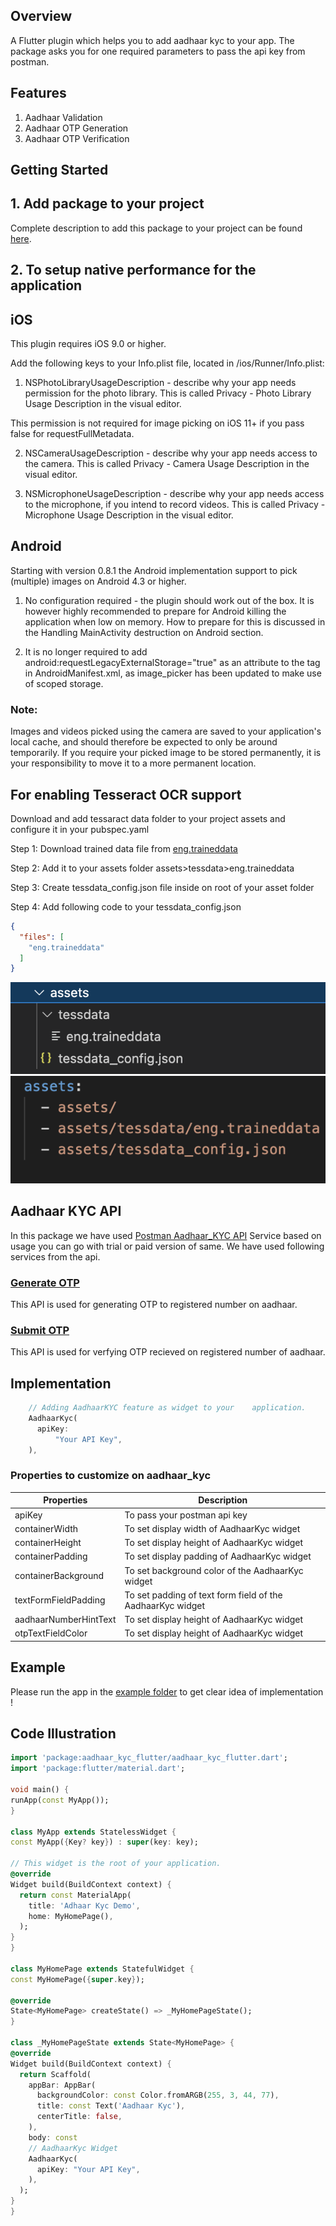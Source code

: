 ## Overview

A Flutter plugin which helps you to add aadhaar kyc to your app. The package asks you for one required parameters to pass the api key from postman.

## Features

1. Aadhaar Validation
2. Aadhaar OTP Generation 
3. Aadhaar OTP Verification
   
## Getting Started

## 1. Add package to your project

Complete description to add this package to your project can be found [here](https://pub.dev/packages/).

## 2. To setup native performance for the application

## iOS 

This plugin requires iOS 9.0 or higher.

Add the following keys to your Info.plist file, located in <project root>/ios/Runner/Info.plist:

1. NSPhotoLibraryUsageDescription - describe why your app needs permission for the photo library. This is called Privacy - Photo Library Usage Description in the visual editor.

This permission is not required for image picking on iOS 11+ if you pass false for requestFullMetadata.

2. NSCameraUsageDescription - describe why your app needs access to the camera. This is called Privacy - Camera Usage Description in the visual editor.

3. NSMicrophoneUsageDescription - describe why your app needs access to the microphone, if you intend to record videos. This is called Privacy - Microphone Usage Description in the visual editor.

## Android 

Starting with version 0.8.1 the Android implementation support to pick (multiple) images on Android 4.3 or higher.

1. No configuration required - the plugin should work out of the box. It is however highly recommended to prepare for Android killing the application when low on memory. How to prepare for this is discussed in the Handling MainActivity destruction on Android section.

2. It is no longer required to add android:requestLegacyExternalStorage="true" as an attribute to the <application> tag in AndroidManifest.xml, as image_picker has been updated to make use of scoped storage.

### Note: 
Images and videos picked using the camera are saved to your application's local cache, and should therefore be expected to only be around temporarily. If you require your picked image to be stored permanently, it is your responsibility to move it to a more permanent location.

## For enabling Tesseract OCR support

  Download and add tessaract data folder to your project assets and configure it in your pubspec.yaml

  Step 1: Download trained data file from [eng.traineddata](https://github.com/tesseract-ocr/tessdata/blob/main/eng.traineddata)

  Step 2: Add it to your assets folder assets>tessdata>eng.traineddata

  Step 3: Create tessdata_config.json file inside on root of your asset folder

  Step 4: Add following code to your tessdata_config.json

  ```json
  {
    "files": [
      "eng.traineddata"
    ]
}
  ``` 
![](demo_snaps/assets.png "title-1") ![](demo_snaps/assets_configure.png "title-2")

## Aadhaar KYC API

In this package we have used [Postman Aadhaar_KYC API](https://www.postman.com/annaieservice/workspace/annai/documentation/13120387-5a89269c-0972-40dd-b14a-ace5ce4afe93?entity=folder-c9c9abf3-968e-4cb8-8680-883dafec579e) Service based on usage you can go with trial or paid version of same. We have used following services from the api.

### [Generate OTP](https://www.postman.com/annaieservice/workspace/annai/documentation/13120387-5a89269c-0972-40dd-b14a-ace5ce4afe93?entity=request-0cf26827-b1c1-45b8-a233-0ca7ebfaff2f)
This API is used for generating OTP to registered number on aadhaar.

### [Submit OTP](https://www.postman.com/annaieservice/workspace/annai/documentation/13120387-5a89269c-0972-40dd-b14a-ace5ce4afe93?entity=request-03b1a961-84e3-4ba9-96e5-b94e90d6f71e)
This API is used for verfying OTP recieved on registered number of aadhaar.

## Implementation

  ```dart
      // Adding AadhaarKYC feature as widget to your    application.
      AadhaarKyc(
        apiKey:
            "Your API Key",
      ),
  ``` 

### Properties to customize on aadhaar_kyc

| Properties                   | Description     
| ---------------------------- |-------------|
| apiKey                       | To pass your postman api key 
| containerWidth               | To set display width of AadhaarKyc widget |
| containerHeight              | To set display height of AadhaarKyc widget |
| containerPadding             | To set display padding of AadhaarKyc widget |
| containerBackground          | To set background color of the AadhaarKyc widget |
| textFormFieldPadding         | To set padding of text form field of the AadhaarKyc widget |
| aadhaarNumberHintText        | To set display height of AadhaarKyc widget |
| otpTextFieldColor            | To set display height of AadhaarKyc widget |

## Example
Please run the app in the [example folder](https://github.com/GeekyAnts/aadhaar_kyc_flutter/tree/master/example) to get clear idea of implementation !

## Code Illustration

  ```dart
import 'package:aadhaar_kyc_flutter/aadhaar_kyc_flutter.dart';
import 'package:flutter/material.dart';

void main() {
  runApp(const MyApp());
}

class MyApp extends StatelessWidget {
  const MyApp({Key? key}) : super(key: key);

  // This widget is the root of your application.
  @override
  Widget build(BuildContext context) {
    return const MaterialApp(
      title: 'Adhaar Kyc Demo',
      home: MyHomePage(),
    );
  }
}

class MyHomePage extends StatefulWidget {
  const MyHomePage({super.key});

  @override
  State<MyHomePage> createState() => _MyHomePageState();
}

class _MyHomePageState extends State<MyHomePage> {
  @override
  Widget build(BuildContext context) {
    return Scaffold(
      appBar: AppBar(
        backgroundColor: const Color.fromARGB(255, 3, 44, 77),
        title: const Text('Aadhaar Kyc'),
        centerTitle: false,
      ),
      body: const 
      // AadhaarKyc Widget 
      AadhaarKyc(
        apiKey: "Your API Key",
      ),
    );
  }
}
  ``` 
